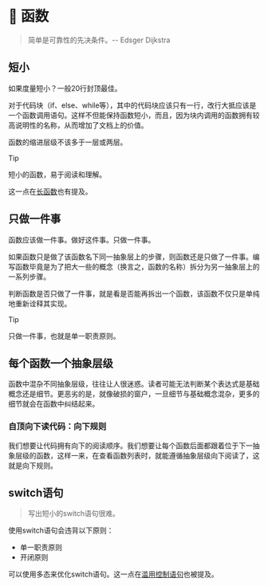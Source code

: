 # :clap: 函数

> 简单是可靠性的先决条件。-- Edsger Dijkstra

## 短小

如果度量短小？一般20行封顶最佳。

对于代码块（if、else、while等），其中的代码块应该只有一行，改行大抵应该是一个函数调用语句。这样不但能保持函数短小，而且，因为块内调用的函数拥有较高说明性的名称，从而增加了文档上的价值。

函数的缩进层级不该多于一层或两层。

> [!tip]
> 短小的函数，易于阅读和理解。

这一点在[长函数](https://lvanliu.github.io/LvanNote/#/程序设计/代码的坏味道?id=_7-长函数)也有提及。

## 只做一件事

函数应该做一件事。做好这件事。只做一件事。

如果函数只是做了该函数名下同一抽象层上的步骤，则函数还是只做了一件事。编写函数毕竟是为了把大一些的概念（换言之，函数的名称）拆分为另一抽象层上的一系列步骤。

判断函数是否只做了一件事，就是看是否能再拆出一个函数，该函数不仅只是单纯地重新诠释其实现。

> [!tip]
> 只做一件事，也就是单一职责原则。

## 每个函数一个抽象层级

函数中混杂不同抽象层级，往往让人很迷惑。读者可能无法判断某个表达式是基础概念还是细节。更恶劣的是，就像破损的窗户，一旦细节与基础概念混杂，更多的细节就会在函数中纠结起来。

### 自顶向下读代码：向下规则

我们想要让代码拥有向下的阅读顺序。我们想要让每个函数后面都跟着位于下一抽象层级的函数，这样一来，在查看函数列表时，就能遵循抽象层级向下阅读了，这就是向下规则。

## switch语句

> 写出短小的switch语句很难。

使用switch语句会违背以下原则：

- 单一职责原则
- 开闭原则

可以使用多态来优化switch语句。这一点在[滥用控制语句](https://lvanliu.github.io/LvanNote/#/程序设计/代码的坏味道?id=_2-滥用控制语句)也被提及。